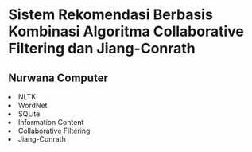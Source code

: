 # Sistem Rekomendasi Berbasis Kombinasi Algoritma Collaborative Filtering dan Jiang-Conrath
## Nurwana Computer

<li> NLTK
<li> WordNet
<li> SQLite 
<li> Information Content
<li> Collaborative Filtering
<li> Jiang-Conrath
